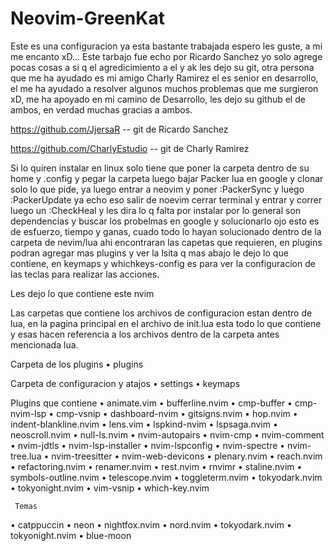 # Neovim-GreenKat
Este es una configuracion ya esta bastante trabajada espero les guste, a mi me encanto xD...
Este tarbajo fue echo por Ricardo Sanchez yo solo agrege pocas cosas a si q el agredicimiento a el y ak les dejo su git,
otra persona que me ha ayudado es mi amigo Charly Ramirez el es senior en desarrollo, el me ha ayudado a resolver algunos 
muchos problemas que me surgieron xD, me ha apoyado en mi camino de Desarrollo, les dejo su github el de ambos, 
en verdad muchas gracias a ambos.

https://github.com/JjersaR   -- git de Ricardo Sanchez

https://github.com/CharlyEstudio  -- git de Charly Ramirez

Si lo quiren instalar en linux solo tiene que poner la carpeta dentro de su home y .config y pegar la carpeta luego bajar
Packer lua en google y clonar solo lo que pide, ya luego entrar a neovim y poner :PackerSync y luego :PackerUpdate
ya echo eso salir de noevim cerrar terminal y entrar y correr luego un :CheckHeal y les dira lo q falta por instalar
por lo general son dependencias y buscar los probelmas en google y solucionarlo ojo esto es de esfuerzo, tiempo y ganas,
cuado todo lo hayan solucionado dentro de la carpeta de nevim/lua ahi encontraran las capetas que requieren, en plugins 
podran agregar mas plugins y ver la lsita q mas abajo le dejo lo que contiene, en keymaps y whichkeys-config es para ver la 
configuracion de las teclas para realizar las acciones.

Les dejo lo que contiene este nvim

Las carpetas que contiene los archivos de configuracion estan dentro de lua, en la pagina principal en el archivo de init.lua esta
todo lo que contiene y esas hacen referencia a los archivos dentro de la carpeta antes mencionada lua.

Carpeta de los plugins
• plugins

Carpeta de configuracion y atajos
 • settings
 • keymaps

Plugins que contiene
 • animate.vim
 • bufferline.nvim
 • cmp-buffer
 • cmp-nvim-lsp
 • cmp-vsnip
 • dashboard-nvim
 • gitsigns.nvim
 • hop.nvim
 • indent-blankline.nvim
 • lens.vim
 • lspkind-nvim
 • lspsaga.nvim
 • neoscroll.nvim
 • null-ls.nvim
 • nvim-autopairs
 • nvim-cmp
 • nvim-comment
 • nvim-jdtls
 • nvim-lsp-installer
 • nvim-lspconfig
 • nvim-spectre
 • nvim-tree.lua
 • nvim-treesitter
 • nvim-web-devicons
 • plenary.nvim
 • reach.nvim
 • refactoring.nvim
 • renamer.nvim
 • rest.nvim
 • rnvimr
 • staline.nvim
 • symbols-outline.nvim
 • telescope.nvim
 • toggleterm.nvim
 • tokyodark.nvim
 • tokyonight.nvim
 • vim-vsnip
 • which-key.nvim
 
     Temas
 • catppuccin
 • neon
 • nightfox.nvim
 • nord.nvim
 • tokyodark.nvim
 • tokyonight.nvim
 • blue-moon
